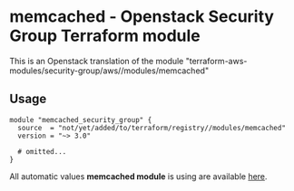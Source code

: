 # memcached - Openstack Security Group Terraform module

This is an Openstack translation of the module "terraform-aws-modules/security-group/aws//modules/memcached"

## Usage

```hcl
module "memcached_security_group" {
  source  = "not/yet/added/to/terraform/registry//modules/memcached"
  version = "~> 3.0"

  # omitted...
}
```

All automatic values **memcached module** is using are available [here](https://github.com/terraform-aws-modules/terraform-aws-security-group/blob/master/modules/memcached/auto_values.tf).

<!-- BEGINNING OF PRE-COMMIT-TERRAFORM DOCS HOOK -->
<!-- END OF PRE-COMMIT-TERRAFORM DOCS HOOK -->
